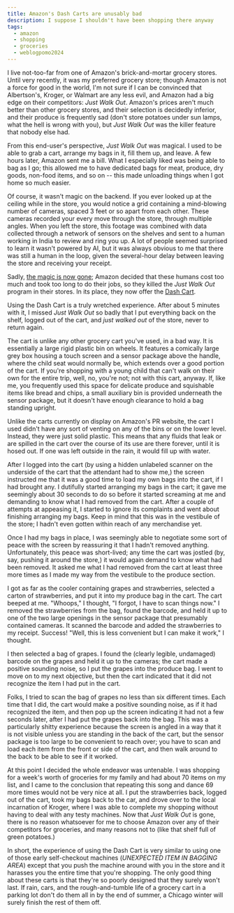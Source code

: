 ```yaml
---
title: Amazon's Dash Carts are unusably bad
description: I suppose I shouldn't have been shopping there anyway
tags:
  - amazon
  - shopping
  - groceries
  - weblogpomo2024
---
```


I live not-too-far from one of Amazon's brick-and-mortar grocery stores.
Until very recently, it was my preferred grocery store; though Amazon is not a force for good in the world, I'm not sure if I can be convinced that Albertson's, Kroger, or Walmart are any less evil, and Amazon had a big edge on their competitors: *Just Walk Out*.
Amazon's prices aren't much better than other grocery stores, and their selection is decidedly inferior, and their produce is frequently sad (don't store potatoes under sun lamps, what the hell is wrong with you), but *Just Walk Out* was the killer feature that nobody else had.

From this end-user's perspective, *Just Walk Out* was magical.
I used to be able to grab a cart, arrange my bags in it, fill them up, and leave.
A few hours later, Amazon sent me a bill.
What I especially liked was being able to bag as I go; this allowed me to have dedicated bags for meat, produce, dry goods, non-food items, and so on -- this made unloading things when I got home so much easier.

Of course, it wasn't magic on the backend.
If you ever looked up at the ceiling while in the store, you would notice a grid containing a mind-blowing number of cameras, spaced 3 feet or so apart from each other.
These cameras recorded your every move through the store, through multiple angles.
When you left the store, this footage was combined with data collected through a network of sensors on the shelves and sent to a human working in India to review and ring you up.
A lot of people seemed surprised to learn it wasn't powered by AI, but it was always obvious to me that there was still a human in the loop, given the several-hour delay between leaving the store and receiving your receipt.

Sadly, [the magic is now gone](https://arstechnica.com/gadgets/2024/04/amazon-ends-ai-powered-store-checkout-which-needed-1000-video-reviewers/); Amazon decided that these humans cost too much and took too long to do their jobs, so they killed the *Just Walk Out* program in their stores.
In its place, they now offer the [Dash Cart](https://www.aboutamazon.com/news/retail/amazon-dash-cart-new-features-whole-foods).

Using the Dash Cart is a truly wretched experience.
After about 5 minutes with it, I missed *Just Walk Out* so badly that I put everything back on the shelf, logged out of the cart, and *just walked out* of the store, never to return again.

The cart is unlike any other grocery cart you've used, in a bad way.
It is essentially a large rigid plastic bin on wheels.
It features a comically large grey box housing a touch screen and a sensor package above the handle, where the child seat would normally be, which extends over a good portion of the cart.
If you're shopping with a young child that can't walk on their own for the entire trip, well, no, you're not; not with this cart, anyway.
If, like me, you frequently used this space for delicate produce and squishable items like bread and chips, a small auxiliary bin is provided underneath the sensor package, but it doesn't have enough clearance to hold a bag standing upright.

Unlike the carts currently on display on Amazon's PR website, the cart I used didn't have any sort of venting on any of the bins or on the lower level.
Instead, they were just solid plastic.
This means that any fluids that leak or are spilled in the cart over the course of its use are there forever, until it is hosed out.
If one was left outside in the rain, it would fill up with water.

After I logged into the cart (by using a hidden unlabeled scanner on the underside of the cart that the attendant had to show me,) the screen instructed me that it was a good time to load my own bags into the cart, if I had brought any.
I dutifully started arranging my bags in the cart; it gave me seemingly about 30 seconds to do so before it started screaming at me and demanding to know what I had removed from the cart.
After a couple of attempts at appeasing it, I started to ignore its complaints and went about finishing arranging my bags.
Keep in mind that this was in the vestibule of the store; I hadn't even gotten within reach of any merchandise yet.

Once I had my bags in place, I was seemingly able to negotiate some sort of peace with the screen by reassuring it that I hadn't removed anything.
Unfortunately, this peace was short-lived; any time the cart was jostled (by, say, pushing it around the store,) it would again demand to know what had been removed.
It asked me what I had removed from the cart at least three more times as I made my way from the vestibule to the produce section.

I got as far as the cooler containing grapes and strawberries, selected a carton of strawberries, and put it into my produce bag in the cart.
The cart beeped at me.
"Whoops," I thought, "I forgot, I have to scan things now."
I removed the strawberries from the bag, found the barcode, and held it up to one of the two large openings in the sensor package that presumably contained cameras.
It scanned the barcode and added the strawberries to my receipt.
Success!
"Well, this is less convenient but I can make it work," I thought.

I then selected a bag of grapes.
I found the (clearly legible, undamaged) barcode on the grapes and held it up to the cameras; the cart made a positive sounding noise, so I put the grapes into the produce bag.
I went to move on to my next objective, but then the cart indicated that it did not recognize the item I had put in the cart.

Folks, I tried to scan the bag of grapes no less than six different times.
Each time that I did, the cart would make a positive sounding noise, as if it had recognized the item, and then pop up the screen indicating it had not a few seconds later, after I had put the grapes back into the bag.
This was a particularly shitty experience because the screen is angled in a way that it is not visible unless you are standing in the back of the cart, but the sensor package is too large to be convenient to reach over; you have to scan and load each item from the front or side of the cart, and then walk around to the back to be able to see if it worked.

At this point I decided the whole endeavor was untenable.
I was shopping for a week's worth of groceries for my family and had about 70 items on my list, and I came to the conclusion that repeating this song and dance 69 more times would not be very nice at all.
I put the strawberries back, logged out of the cart, took my bags back to the car, and drove over to the local incarnation of Kroger, where I was able to complete my shopping without having to deal with any testy machines.
Now that *Just Walk Out* is gone, there is no reason whatsoever for me to choose Amazon over any of their competitors for groceries, and many reasons not to (like that shelf full of green potatoes.)

In short, the experience of using the Dash Cart is very similar to using one of those early self-checkout machines (*UNEXPECTED ITEM IN BAGGING AREA*) except that you push the machine around with you in the store and it harasses you the entire time that you're shopping.
The only good thing about these carts is that they're so poorly designed that they surely won't last.
If rain, cars, and the rough-and-tumble life of a grocery cart in a parking lot don't do them all in by the end of summer, a Chicago winter will surely finish the rest of them off.

